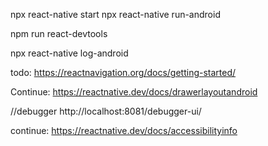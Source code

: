  npx react-native start
 npx react-native run-android
 <!-- to run android in the virtual machine -->
 npm run react-devtools 
 <!-- to start react-devtools -->

 npx react-native log-android
 <!-- to run the console.log debugger -->

 todo:
 https://reactnavigation.org/docs/getting-started/

Continue:
 https://reactnative.dev/docs/drawerlayoutandroid

//debugger
 http://localhost:8081/debugger-ui/

continue:
 https://reactnative.dev/docs/accessibilityinfo